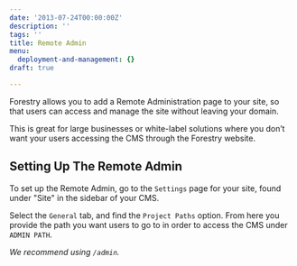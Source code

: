 ```yaml
---
date: '2013-07-24T00:00:00Z'
description: ''
tags: ''
title: Remote Admin
menu:
  deployment-and-management: {}
draft: true

---
```

Forestry allows you to add a Remote Administration page to your site, so that users can access and manage the site without leaving your domain.

This is great for large businesses or white-label solutions where you don’t want your users accessing the CMS through the Forestry website.

## Setting Up The Remote Admin
To set up the Remote Admin, go to the `Settings` page for your site, found under "Site" in the sidebar of your CMS.

Select the `General` tab, and find the `Project Paths` option. From here you provide the path you want users to go to in order to access the CMS under `ADMIN PATH`. 

*We recommend using `/admin`.*